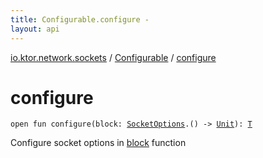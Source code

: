 ```yaml
---
title: Configurable.configure - 
layout: api
---
```


<div class='api-docs-breadcrumbs'><a href="../index.html">io.ktor.network.sockets</a> / <a href="index.html">Configurable</a> / <a href="./configure.html">configure</a></div>

# configure

<div class="signature"><code><span class="keyword">open</span> <span class="keyword">fun </span><span class="identifier">configure</span><span class="symbol">(</span><span class="parameterName" id="io.ktor.network.sockets.Configurable$configure(kotlin.Function1((io.ktor.network.sockets.SocketOptions, kotlin.Unit)))/block">block</span><span class="symbol">:</span>&nbsp;<a href="../-socket-options/index.html"><span class="identifier">SocketOptions</span></a><span class="symbol">.</span><span class="symbol">(</span><span class="symbol">)</span>&nbsp;<span class="symbol">-&gt;</span>&nbsp;<a href="https://kotlinlang.org/api/latest/jvm/stdlib/kotlin/-unit/index.html"><span class="identifier">Unit</span></a><span class="symbol">)</span><span class="symbol">: </span><a href="index.html#T"><span class="identifier">T</span></a></code></div>

Configure socket options in <a href="configure.html#io.ktor.network.sockets.Configurable$configure(kotlin.Function1((io.ktor.network.sockets.SocketOptions, kotlin.Unit)))/block">block</a> function

